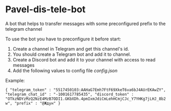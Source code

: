 # **Pavel-dis-tele-bot**
A bot that helps to transfer messages with some preconfigured prefix to the telegram channel

To use the bot you have to preconfigure it before start:

1. Create a channel in Telegram and get this channel's id.
2. You should create a Telegram bot and add it to channel.
3. Create a Discord bot and add it to your channel with access to read messages
4. Add the following values to config file _config.json_

Example:

`
{
    "telegram_token" : "5517450103:AAHaG7Emh7FtF69XkeT6va6bJ4AUrEKAwZY",
    "telegram_chat_id" : "-1001617785435",
    "discord_token" : "OTkzNDYzMzQ2NzE4MzB7ODI1.GKbXDh.4pmIxmJdiCmLehHCmjCJc_Y7YHKg7jLHJ_8b2w",
    "prefix" : "@Ждун"
}
`